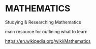 # MATHEMATICS
Studying &amp; Researching Mathematics


main resource for outlining what to learn

https://en.wikipedia.org/wiki/Mathematics
